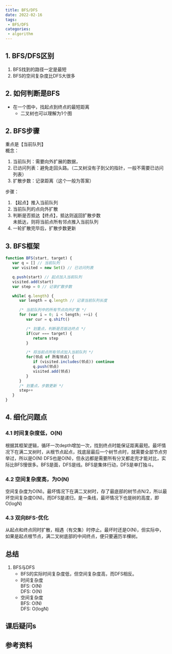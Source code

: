 ```yaml
---
title: BFS/DFS
date: 2022-02-16
tags:
 - BFS/DFS     
categories: 
 - algorithm
---
```

## 1. BFS/DFS区别
1. BFS找到的路径一定是最短
2. BFS的空间复杂度比DFS大很多

## 2. 如何判断是BFS
- 在一个图中，找起点到终点的最短距离
  - 二叉树也可以理解为1个图

## 2. BFS步骤
重点是【当前队列】    
概念：
1. 当前队列：需要向外扩展的数据，
2. 已访问列表：避免走回头路。（二叉树没有子到父的指针，一般不需要已访问列表）
3. 扩散步数：记录距离（这个一般为答案）

步骤：
1. 【起点】推入当前队列
2. 当前队列的点向外扩散    
3. 判断是否抵达【终点】，抵达则返回扩散步数    
   未抵达，则将当前点所有邻点推入当前队列
4. 一轮扩散完毕后，扩散步数更新

## 3. BFS框架
```javascript
function BFS(start, target) {
   var q = [] // 当前队列
   var visited = new Set() // 已访问列表

   q.push(start) // 起点加入当前队列
   visited.add(start)
   var step = 0 // 记录扩散步数

   while( q.length) {
      var length = q.length // 记录当前队列长度

      /* 当前队列中的所有节点向外扩散 */
      for (var i = 0; i < length; ++i) {
         var cur = q.shift() 

         /* 划重点，判断是否抵达终点 */
         if(cur === target) {
            return step
         }

         /* 将当前点所有邻点加入当前队列 */
         for(邻点 of 所有邻点) {
            if (visited.includes(邻点)) continue
            q.push(邻点)
            visited.add(邻点)
         }
      }
      /* 划重点，步数更新 */
      step++
   }
}
```






## 4. 细化问题点
### 4.1 时间复杂度低，O(N)
根据其框架逻辑，循环一次depth增加一次，找到终点时能保证距离最短。最坏情况下在满二叉树时，从根节点起点，找底层最后一个树节点时，就需要全部节点穷举过，所以是O(N)
DFS也是O(N)，但永远都是需要所有分叉都走完才能对比，实际比BFS慢很多。BFS是面，DFS是线。BFS是集体行动，DFS是单打独斗。
### 4.2 空间复杂度高，为O(N)
空间复杂度为O(N)。最坏情况下在满二叉树时，存了最底部的树节点N/2，所以最坏空间复杂度O(N)。而DFS是递归，是一条线，最坏情况下也是树的高度，即O(logN)
### 4.3 双向BFS-优化
从起点和终点同时扩散，相遇（有交集）时停止。最坏时还是O(N)，但实际中，如果是起点根节点，满二叉树底部的中间终点，便只要遍历半棵树。
   

## 总结
1. BFS与DFS   
   - BFS的实际时间复杂度低，但空间复杂度高，而DFS相反。  
   - 时间复杂度    
   BFS: O(N)    
   DFS: O(N)
   - 空间复杂度    
   BFS: O(N)   
   DFS: O(logN)




## 课后疑问s



## 参考资料


